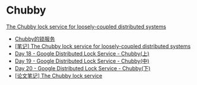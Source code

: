 # Chubby

[The Chubby lock service for loosely-coupled distributed systems](https://research.google.com/archive/chubby-osdi06.pdf)

- [Chubby的锁服务](https://catkang.github.io/2017/09/29/chubby.html)
- [[笔记] The Chubby lock service for loosely-coupled distributed systems](https://fuzhe1989.github.io/2020/08/28/the-chubby-lock-service-for-loosely-coupled-distributed-systems/)
- [Day 18 - Google Distributed Lock Service - Chubby(上)](https://ithelp.ithome.com.tw/articles/10224321)
- [Day 19 - Google Distributed Lock Service - Chubby(中)](https://ithelp.ithome.com.tw/articles/10224693)
- [Day 20 - Google Distributed Lock Service - Chubby(下)](https://ithelp.ithome.com.tw/articles/10224977)
- [[论文笔记] The Chubby lock service](https://zhuanlan.zhihu.com/p/40719525)